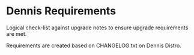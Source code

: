 Dennis Requirements
===================

Logical check-list against upgrade notes to ensure upgrade requirements are met.

Requirements are created based on CHANGELOG.txt on Dennis Distro.
